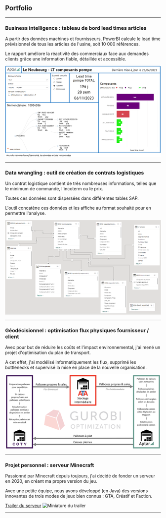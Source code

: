 ## Portfolio

---

### Business intelligence : tableau de bord lead times articles

A partir des données machines et fournisseurs, PowerBI calcule le lead time prévisionnel de tous les articles de l'usine, soit 10 000 références. 

Le rapport améliore la réactivité des commerciaux face aux demandes clients grâce une information fiable, détaillée et accessible.

<img src="images/LeadTimes3.png?raw=true"/>

---

### Data wrangling : outil de création de contrats logistiques

Un contrat logistique contient de très nombreuses informations, telles que le minimum de commande, l'incoterm ou le prix. 

Toutes ces données sont dispersées dans différentes tables SAP.

L'outil concatène ces données et les affiche au format souhaité pour en permettre l'analyse.

<img src="images/PQDataFlow2.png?raw=true"/>

---

### Géodécisionnel : optimisation flux physiques fournisseur / client

Avec pour but de réduire les coûts et l'impact environnemental, j'ai mené un projet d'optimisation du plan de transport.

A cet effet, j'ai modélisé informatiquement les flux, supprimé les bottlenecks et supervisé la mise en place de la nouvelle organisation.

<img src="images/FluxCaissesCoty.png?raw=true"/>

---

### Projet personnel : serveur Minecraft

Passionné par Minecraft depuis toujours, j'ai décidé de fonder un serveur en 2020, en créant ma propre version du jeu.

Avec une petite équipe, nous avons développé (en Java) des versions innovantes de trois modes de jeux bien connus : GTA, Créatif et Faction.

[Trailer du serveur](https://www.youtube.com/watch?v=vKQYi4CtNsI)
![Miniature du trailer](https://img.youtube.com/vi/vKQYi4CtNsI/0.jpg)

---
